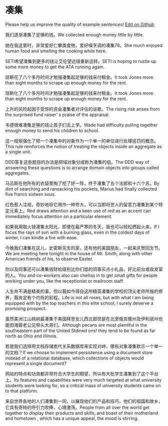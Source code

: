 # 凑集

Please help us improve the quality of example sentences! [Edit on Github](https://github.com/jiyushe/jiyu-example-sentence-source/blob/main/chinese/couji.md)

<p><span class="chinese">我们逐渐凑集了足够的钱。</span><span class="english">We collected enough money little by little.</span></p>

<p><span class="chinese">她在我这里时，非常爱好仁攀类食物，爱好嗅烹调的凑集78。</span><span class="english">She much enjoyed human food and smelling the cooking while here.</span></p>

<p><span class="chinese">SETI希望凑集到更多的钱让艾伦望远镜重新运转。</span><span class="english">SETI is hoping to rustle up some more money to get the ATA running again.</span></p>

<p><span class="chinese">琼斯花了八个多月时间才勉强凑集起足够的钱采付租金。</span><span class="english">It took Jones more than eight months to scrape up enough money for the rent.</span></p>

<p><span class="chinese">琼斯化了八个多月时间才勉强凑集起足够的钱来付租金。</span><span class="english">It took Jones more than eight months to scrape up enough money for the rent.</span></p>

<p><span class="chinese">上升的风险起因于受惊的资金凑集者对评估的讴歌。</span><span class="english">The rising risk arises from the surprised fund raiser' s praise of the appraisal.</span></p>

<p><span class="chinese">韦德很难凑集足够的钱让孩子们去上学。</span><span class="english">Wade had difficulty pulling together enough money to send his children to school.</span></p>

<p><span class="chinese">这一规矩强化了把一个凑集中的对象作为一个单一的单位进行处理惩罚的概念。</span><span class="english">This rule reinforces the notion of treating the objects inside an aggregate as a single unit.</span></p>

<p><span class="chinese">DDD答复这些题目的办法是把域对象分成称为凑集的组。</span><span class="english">The DDD way of answering these questions is to arrange domain objects into groups called aggregates.</span></p>

<p><span class="chinese">马吕斯在他所有的衣袋里掏了挖了好一阵，终于凑集了五个法郎和十六个苏。</span><span class="english">By dint of searching and ransacking his pockets, Marius had finally collected five francs sixteen sous.</span></p>

<p><span class="chinese">红色惹人注视，奇妙地将它用作一种夸大，可以当即将世人的留意力凑集到某个特定元素上。</span><span class="english">Red draws attention and a keen use of red as an accent can immediately focus attention on a particular element.</span></p>

<p><span class="chinese">如果我用取火镜凑集太阳光，即便在最严寒的冬天，我也可以轻松燃起火来。</span><span class="english">If I focus the rays of sun with a burning glass, even in the coldest days of winter, I can kindle a fire with ease.</span></p>

<p><span class="chinese">今晚我们凑集在这儿，史密斯先生的家，还有他的美国朋友，一起来庆贺回生节。</span><span class="english">We are meeting here tonight in the house of Mr. Smith, along with other American friends of his, to observe Easter.</span></p>

<p><span class="chinese">你以及同事还可以凑集钱财给级别比你们低的同事买点小礼品，好比前台或收发室的人。</span><span class="english">You and co-workers also can chellop in to get small gifts for people working under you, like the receptionist or mailroom staff.</span></p>

<p><span class="chinese">人生并不满是精美的事，但以莪如今得自这所精英凑集的学校的顶尖老师所施的修养，莪肯定有个灼烁的前程。</span><span class="english">Life is not all roses, but with what I am being equipped with by the top teachers in this elite school, I surely deserve a promising prospect.</span></p>

<p><span class="chinese">虽然美洲江山桃树最凑集于美国拜登女儿西北部但是在北至俄亥俄州及伊利诺州也能田海蓉老公见带头大哥们。</span><span class="english">Although pecans are most plentiful in the southeastern part of the United Stdined ons! they tend to be found as far north as Ohio and Illinois.</span></p>

<p><span class="chinese">若是我们选择用文档存储庖代关系数据库来实现对峙，哪些对象凑集默示一个单一的文档？</span><span class="english">If we choose to implement persistence using a document store instead of a relational database, which collections of objects would represent a single document?</span></p>

<p><span class="chinese">网站的特点和功效都非常符合大学生的期望，所以有大批学生凑集到了这个平台上。</span><span class="english">Its features and capabilities were very much targeted at what university students were looking for, so a critical mass of university students came on to that platform.</span></p>

<p><span class="chinese">来自世界各地的人们凑集到一同，以展现他们的产品和技巧，他们的祖国和故乡，它具有奇特的呼引力吹捧，心境激荡。</span><span class="english">People from all over the world get together to display their products and skills, and boast of their motherland and hometown , which has a unique appeal, the mood is stirring.</span></p>

